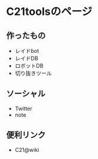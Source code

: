 # C21toolsのページ
## 作ったもの
- レイドbot
- レイドDB
- ロボットDB
- 切り抜きツール

## ソーシャル
- Twitter
- note

## 便利リンク
- C21@wiki
